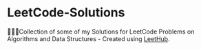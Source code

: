 # LeetCode-Solutions
👨‍💻🎉Collection of some of my Solutions for LeetCode Problems on Algorithms and Data Structures - Created using [LeetHub](https://github.com/QasimWani/LeetHub).
